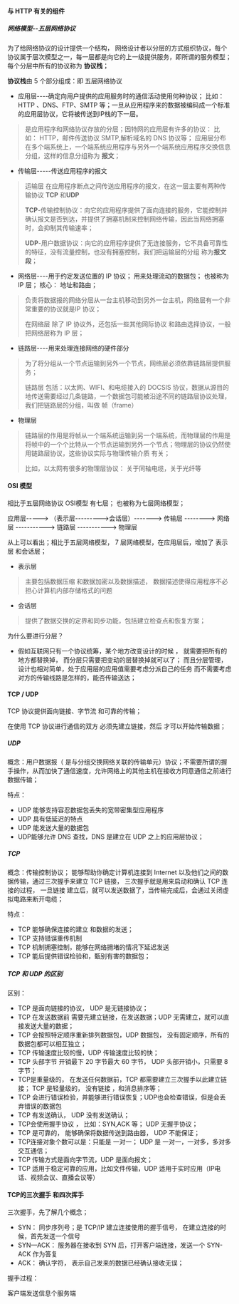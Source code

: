#### 与 HTTP 有关的组件

##### 网络模型--五层网络协议

为了给网络协议的设计提供一个结构， 网络设计者以分层的方式组织协议，每个协议属于层次模型之一，每一层都是向它的上一级提供服务，即所谓的服务模型； 每个分层中所有的协议称为  **协议栈**；

**协议栈**由 5 个部分组成：即 五层网络协议

* 应用层----确定向用户提供的应用服务时的通信活动使用何种协议； 比如：HTTP 、DNS、FTP、SMTP 等；一旦从应用程序来的数据被编码成一个标准的应用层协议，它将被传送到IP栈的下一层。

> 是应用程序和网络协议存放的分层；因特网的应用层有许多的协议： 比如： HTTP，邮件传送协议 SMTP,解析域名的 DNS 协议等； 应用层分布在多个端系统上，一个端系统应用程序与另外一个端系统应用程序交换信息分组，这样的信息分组称为 **报文**；

* 传输层-----传送应用程序的报文

> 运输层 在应用程序断点之间传送应用程序的报文，在这一层主要有两种传输协议 **TCP** 和**UDP**
>
> **TCP**-传输控制协议：向它的应用程序提供了面向连接的服务，它能控制并确认报文是否到达，并提供了拥塞机制来控制网络传输，因此当网络拥塞时，会抑制其传输速率；
>
> **UDP**-用户数据协议：向它的应用程序提供了无连接服务，它不具备可靠性的特征，没有流量控制，也没有拥塞控制，我们把运输层的分组 称为**报文段**；

* 网络层----用于约定发送位置的 IP 协议； 用来处理流动的数据包； 也被称为 IP 层； 核心： 地址和路由；

> 负责将数据报的网络分层从一台主机移动到另外一台主机，网络层有一个非常重要的协议就是IP 协议；
>
> 在网络层 除了 IP 协议外，还包括一些其他网际协议 和路由选择协议，一般把网络层称为 IP 层； 

* 链路层----用来处理连接网络的硬件部分

> 为了将分组从一个节点运输到另外一个节点，网络层必须依靠链路层提供服务；
>
> 链路层 包括：以太网、WIFI、和电缆接入的 DOCSIS 协议，数据从源目的地传送需要经过几条链路，一个数据包可能被沿途不同的链路层协议处理，我们把链路层的分组，叫做 帧（frame）
>
> 

* 物理层

> 链路层的作用是将帧从一个端系统运输到另一个端系统，而物理层的作用是将帧中的一个个比特从一个节点运输到另外一个节点；物理层的协议仍然使用链路层协议，这些协议实际与物理传输介质 有关； 
>
> 比如，以太网有很多的物理层协议： 关于同轴电缆，关于光纤等

#### OSI 模型

相比于五层网络协议 OSI模型 有七层； 也被称为七层网络模型； 

应用层----->  （表示层--------->会话层）-------> 传输层 --------> 网络层 -----------> 链路层 ----------->  物理层

从上可以看出；相比于五层网络模型， 7 层网络模型，在应用层后，增加了 表示层 和会话层； 

*  表示层 

> 主要包括数据压缩 和数据加密以及数据描述， 数据描述使得应用程序不必担心计算机内部存储格式的问题

* 会话层

> 提供了数据交换的定界和同步功能，包括建立检查点和恢复方案；

 为什么要进行分层？

* 假如互联网只有一个协议统筹，某个地方改变设计的时候 ， 就需要把所有的地方都替换掉， 而分层只需要把变动的层替换掉就可以了； 而且分层管理，设计也相对简单，处于应用层的应用值需要考虑分派自己的任务 而不需要考虑对方的传输线路是怎样的，能否传输送达；

#### TCP  / UDP 

TCP 协议提供面向链接、字节流 和可靠的传输；

在使用 TCP 协议进行通信的双方 必须先建立链接，然后 才可以开始传输数据；

##### UDP

概念：用户数据报（ 是与分组交换网络关联的传输单元）协议；不需要所谓的握手操作，从而加快了通信速度，允许网络上的其他主机在接收方同意通信之前进行数据传输；

特点：

* UDP 能够支持容忍数据包丢失的宽带密集型应用程序
* UDP 具有低延迟的特点
* UDP 能发送大量的数据包
* UDP能够允许 DNS 查找，DNS 是建立在 UDP 之上的应用层协议；

##### TCP

概念：传输控制协议； 能够帮助你确定计算机连接到 Internet 以及他们之间的数据传输，通过三次握手来建立 TCP 链接， 三次握手就是用来启动和确认 TCP 连接的过程， 一旦链接 建立后，就可以发送数据了，当传输完成后，会通过关闭虚拟电路来断开电缆； 

特点：

* TCP 能够确保连接的建立 和数据的发送；
* TCP 支持错误重传机制
* TCP 机制拥塞控制，能够在网络拥堵的情况下延迟发送
* TCP 能后提供错误检验和，甄别有害的数据包；

##### TCP 和 UDP 的区别

区别： 

* TCP 是面向链接的协议， UDP 是无链接协议；
* TCP 在发送数据前 需要先建立链接，在发送数据；UDP 无需建立，就可以直接发送大量的数据；
* TCP 会按照特定顺序重新排列数据包，UDP 数据包， 没有固定顺序，所有的数据包都可以相互独立；
* TCP 传输速度比较的慢，UDP 传输速度比较的快； 
* TCP 头部字节 开销最下 20 字节最大 60 字节， UDP 头部开销小，只需要 8 字节；
* TCP是重量级的， 在发送任何数据前，TCP 都需要建立三次握手以此建立链接； TCP 是轻量级的， 没有链接 ，和消息排序等； 
* TCP 会进行错误检验，并能够进行错误恢复；UDP也会检查错误，但是会丢弃错误的数据包
* TCP 有发送确认， UDP 没有发送确认；
* TCP会使用握手协议 ， 比如：SYN,ACK 等； UDP 无握手协议； 
* TCP 是可靠的， 能够确保将数据传送到路由器， UDP 不能保证；
* TCP连接对象个数可以是：只能是 一对一； UDP 是  一对一，一对多，多对多交互通信；
* TCP 传输方式是面向字节流，UDP 是面向报文；
* TCP 适用于稳定可靠的应用，比如文件传输，UDP 适用于实时应用（IP电话、视频会议、直播会议等）

#### TCP的三次握手 和四次挥手

三次握手，先了解几个概念；

* SYN： 同步序列号；是 TCP/IP 建立连接使用的握手信号， 在建立连接的时候，首先发送一个信号
* SYN—ACK： 服务器在接收到 SYN 后，打开客户端连接，发送一个 SYN-ACK 作为答复
* ACK： 确认字符， 表示自己发来的数据已经确认接收无误；

握手过程：

客户端发送信息个服务端

